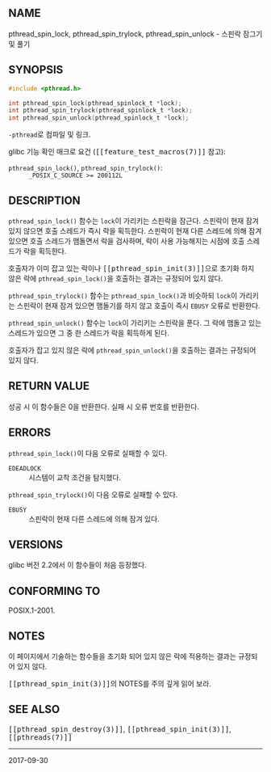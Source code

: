 ## NAME

pthread_spin_lock, pthread_spin_trylock, pthread_spin_unlock - 스핀락 잠그기 및 풀기

## SYNOPSIS

```c
#include <pthread.h>

int pthread_spin_lock(pthread_spinlock_t *lock);
int pthread_spin_trylock(pthread_spinlock_t *lock);
int pthread_spin_unlock(pthread_spinlock_t *lock);
```

`-pthread`로 컴파일 및 링크.

glibc 기능 확인 매크로 요건 (<tt>[[feature_test_macros(7)]]</tt> 참고):

<dl>
<dt><code>pthread_spin_lock()</code>, <code>pthread_spin_trylock()</code>:</dt>
<dd><code>_POSIX_C_SOURCE >= 200112L</code></dd>
</dl>

## DESCRIPTION

`pthread_spin_lock()` 함수는 `lock`이 가리키는 스핀락을 잠근다. 스핀락이 현재 잠겨 있지 않으면 호출 스레드가 즉시 락을 획득한다. 스핀락이 현재 다른 스레드에 의해 잠겨 있으면 호출 스레드가 맴돌면서 락을 검사하며, 락이 사용 가능해지는 시점에 호출 스레드가 락을 획득한다.

호출자가 이미 잡고 있는 락이나 <tt>[[pthread_spin_init(3)]]</tt>으로 초기화 하지 않은 락에 `pthread_spin_lock()`을 호출하는 결과는 규정되어 있지 않다.

`pthread_spin_trylock()` 함수는 `pthread_spin_lock()`과 비슷하되 `lock`이 가리키는 스핀락이 현재 잠겨 있으면 맴돌기를 하지 않고 호출이 즉시 `EBUSY` 오류로 반환한다.

`pthread_spin_unlock()` 함수는 `lock`이 가리키는 스핀락을 푼다. 그 락에 맴돌고 있는 스레드가 있으면 그 중 한 스레드가 락을 획득하게 된다.

호출자가 잡고 있지 않은 락에 `pthread_spin_unlock()`을 호출하는 결과는 규정되어 있지 않다.

## RETURN VALUE

성공 시 이 함수들은 0을 반환한다. 실패 시 오류 번호를 반환한다.

## ERRORS

`pthread_spin_lock()`이 다음 오류로 실패할 수 있다.

<dl>
<dt><code>EDEADLOCK</code></dt>
<dd>시스템이 교착 조건을 탐지했다.</dd>
</dl>

`pthread_spin_trylock()`이 다음 오류로 실패할 수 있다.

<dl>
<dt><code>EBUSY</code></dt>
<dd>스핀락이 현재 다른 스레드에 의해 잠겨 있다.</dd>
</dl>

## VERSIONS

glibc 버전 2.2에서 이 함수들이 처음 등장했다.

## CONFORMING TO

POSIX.1-2001.

## NOTES

이 페이지에서 기술하는 함수들을 초기화 되어 있지 않은 락에 적용하는 결과는 규정되어 있지 않다.

<tt>[[pthread_spin_init(3)]]</tt>의 NOTES를 주의 깊게 읽어 보라.

## SEE ALSO

<tt>[[pthread_spin_destroy(3)]]</tt>, <tt>[[pthread_spin_init(3)]]</tt>, <tt>[[pthreads(7)]]</tt>

----

2017-09-30

